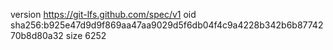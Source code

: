 version https://git-lfs.github.com/spec/v1
oid sha256:b925e47d9d9f869aa47aa9029d5f6db04f4c9a4228b342b6b8774270b8d80a32
size 6252
